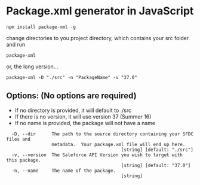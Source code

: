 # Package.xml generator in JavaScript
`npm install package-xml -g`

change directories to you project directory, which contains your src folder and run

`package-xml`

or, the long version...

`package-xml -D "./src" -n "PackageName" -v "37.0"`

## Options: (No options are required)
* If no directory is provided, it will default to ./src
* If there is no version, it will use version 37 (Summer 16)
* If no name is provided, the package will not have a name
```
  -D, --dir      The path to the source directory containing your SFDC files and
                 metadata.  Your package.xml file will end up here.
                                           [string] [default: "./src"]
  -v, --version  The Saleforce API Version you wish to target with this package.
                                           [string] [default: "37.0"]
  -n, --name     The name of the package.
                                           [string]
```

